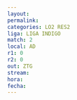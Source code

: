 ```yaml
---
layout: 
permalink: 
categories: LO2 RES2
liga: LIGA INDIGO
match: 2
local: AD
r1: 0
r2: 0
out: ZTG
stream: 
hora: 
fecha:
---
```

